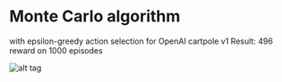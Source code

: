 # Monte Carlo algorithm

with epsilon-greedy action selection for OpenAI cartpole v1
Result: 496 reward on 1000 episodes

![alt tag](https://media.giphy.com/media/8jKSYpdOalq8M/giphy.gif)
